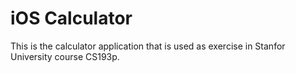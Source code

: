 # iOS Calculator

This is the calculator application that is used as exercise in Stanfor University course CS193p.
